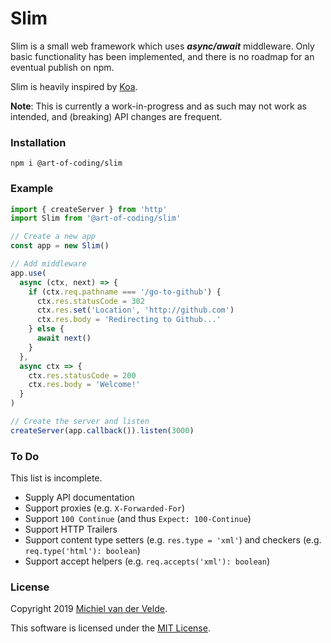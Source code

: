 # Slim

Slim is a small web framework which uses ***async/await*** middleware.
Only basic functionality has been implemented, and there is no roadmap for
an eventual publish on npm.

Slim is heavily inspired by [Koa](https://koajs.com/).

**Note**: This is currently a work-in-progress and as such may not work as intended,
and (breaking) API changes are frequent.

### Installation

```
npm i @art-of-coding/slim
```

### Example

```ts
import { createServer } from 'http'
import Slim from '@art-of-coding/slim'

// Create a new app
const app = new Slim()

// Add middleware
app.use(
  async (ctx, next) => {
    if (ctx.req.pathname === '/go-to-github') {
      ctx.res.statusCode = 302
      ctx.res.set('Location', 'http://github.com')
      ctx.res.body = 'Redirecting to Github...'
    } else {
      await next()
    }
  },
  async ctx => {
    ctx.res.statusCode = 200
    ctx.res.body = 'Welcome!'
  }
)

// Create the server and listen
createServer(app.callback()).listen(3000)
```

### To Do

This list is incomplete.

 * Supply API documentation
 * Support proxies (e.g. `X-Forwarded-For`)
 * Support `100 Continue` (and thus `Expect: 100-Continue`)
 * Support HTTP Trailers
 * Support content type setters (e.g. `res.type = 'xml'`) and checkers
   (e.g. `req.type('html'): boolean`)
 * Support accept helpers (e.g. `req.accepts('xml'): boolean`)

### License

Copyright 2019 [Michiel van der Velde](http://www.michielvdvelde.nl).

This software is licensed under the [MIT License](LICENSE).
